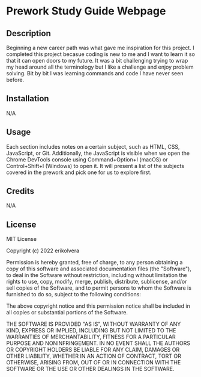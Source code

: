 # Prework Study Guide Webpage

## Description

Beginning a new career path was what gave me inspiration for this project. I completed this project becasue coding is new to me and I want to learn it so that it can open doors to my future. It was a bit challenging trying to wrap my head around all the terminology but I like a challenge and enjoy problem solving. Bit by bit I was learning commands and code I have never seen before. 


## Installation

N/A

## Usage

Each section includes notes on a certain subject, such as HTML, CSS, JavaScript, or Git. Additionally, the JavaScript is visible when we open the Chrome DevTools console using Command+Option+I (macOS) or Control+Shift+I (Windows) to open it. It will present a list of the subjects covered in the prework and pick one for us to explore first.


## Credits

N/A

## License

MIT License

Copyright (c) 2022 erikolvera

Permission is hereby granted, free of charge, to any person obtaining a copy
of this software and associated documentation files (the "Software"), to deal
in the Software without restriction, including without limitation the rights
to use, copy, modify, merge, publish, distribute, sublicense, and/or sell
copies of the Software, and to permit persons to whom the Software is
furnished to do so, subject to the following conditions:

The above copyright notice and this permission notice shall be included in all
copies or substantial portions of the Software.

THE SOFTWARE IS PROVIDED "AS IS", WITHOUT WARRANTY OF ANY KIND, EXPRESS OR
IMPLIED, INCLUDING BUT NOT LIMITED TO THE WARRANTIES OF MERCHANTABILITY,
FITNESS FOR A PARTICULAR PURPOSE AND NONINFRINGEMENT. IN NO EVENT SHALL THE
AUTHORS OR COPYRIGHT HOLDERS BE LIABLE FOR ANY CLAIM, DAMAGES OR OTHER
LIABILITY, WHETHER IN AN ACTION OF CONTRACT, TORT OR OTHERWISE, ARISING FROM,
OUT OF OR IN CONNECTION WITH THE SOFTWARE OR THE USE OR OTHER DEALINGS IN THE
SOFTWARE.
